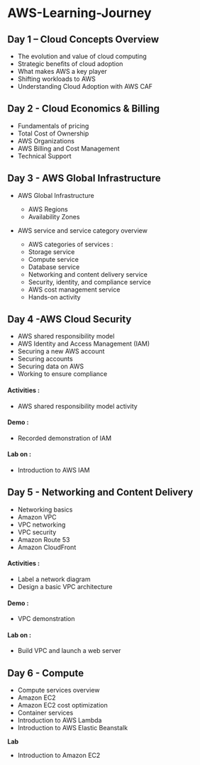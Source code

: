 # AWS-Learning-Journey

## Day 1 – Cloud Concepts Overview
 - The evolution and value of cloud computing
 - Strategic benefits of cloud adoption
 - What makes AWS a key player
 - Shifting workloads to AWS
 - Understanding Cloud Adoption with AWS CAF

## Day 2 - Cloud Economics & Billing 
 - Fundamentals of pricing
 - Total Cost of Ownership
 - AWS Organizations
 - AWS Billing and Cost Management
 - Technical Support

 ## Day 3 - AWS Global Infrastructure
 - AWS Global Infrastructure
      - AWS Regions
      - Availability Zones
      
 - AWS service and service category overview
      - AWS categories of services :
      - Storage service 
      - Compute service 
      - Database service 
      - Networking and content delivery service
      - Security, identity, and compliance service
      - AWS cost management service
      - Hands-on activity

 ## Day 4 -AWS Cloud Security
  - AWS shared responsibility model
  - AWS Identity and Access Management (IAM)
  - Securing a new AWS account
  - Securing accounts
  - Securing data on AWS
  - Working to ensure compliance
  #### Activities : 
  - AWS shared responsibility model activity
  #### Demo :
  - Recorded demonstration of IAM
  #### Lab on :
  - Introduction to AWS IAM

## Day 5 - Networking and Content Delivery
  - Networking basics
  - Amazon VPC
  - VPC networking
  - VPC security
  - Amazon Route 53 
  - Amazon CloudFront
  #### Activities :
  - Label a network diagram
  - Design a basic VPC architecture
  #### Demo :
  - VPC demonstration
  #### Lab on :
  - Build VPC and launch a web server

## Day 6 - Compute
- Compute services overview
- Amazon EC2
- Amazon EC2 cost optimization
- Container services
- Introduction to AWS Lambda
- Introduction to AWS Elastic Beanstalk

**Lab**
- Introduction to Amazon EC2    

